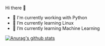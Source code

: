 Hi there 👋

- 🔭 I'm currently working with Python
- 🌱 I’m currently learning Linux
- 🌱 I’m currently learning Machine Learning

[![Anurag's github stats](https://github-readme-stats.vercel.app/api?username=RealTourani)](https://github.com/anuraghazra/github-readme-stats)

<!--
**RealTourani/RealTourani** is a ✨ _special_ ✨ repository because its `README.md` (this file) appears on your GitHub profile.

Here are some ideas to get you started:

- 🔭 I’m currently working on ...
- 🌱 I’m currently learning ...
- 👯 I’m looking to collaborate on ...
- 🤔 I’m looking for help with ...
- 💬 Ask me about ...
- 📫 How to reach me: ...
- 😄 Pronouns: ...
- ⚡ Fun fact: ...
-->
